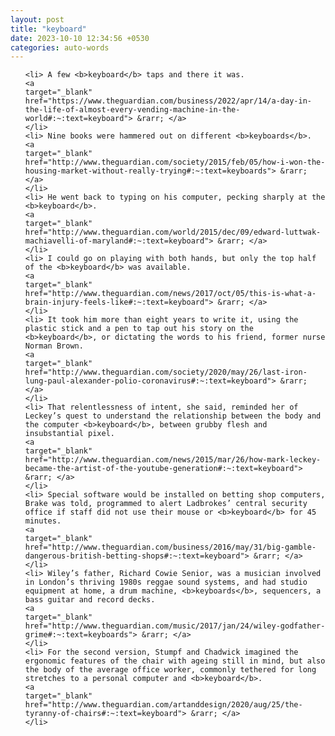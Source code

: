 ```yaml
---
layout: post
title: "keyboard"
date: 2023-10-10 12:34:56 +0530
categories: auto-words
---
```

<ol>

    <li> A few <b>keyboard</b> taps and there it was.
    <a 
    target="_blank" 
    href="https://www.theguardian.com/business/2022/apr/14/a-day-in-the-life-of-almost-every-vending-machine-in-the-world#:~:text=keyboard"> &rarr; </a>
    </li>
    <li> Nine books were hammered out on different <b>keyboards</b>.
    <a 
    target="_blank" 
    href="http://www.theguardian.com/society/2015/feb/05/how-i-won-the-housing-market-without-really-trying#:~:text=keyboards"> &rarr; </a>
    </li>
    <li> He went back to typing on his computer, pecking sharply at the <b>keyboard</b>.
    <a 
    target="_blank" 
    href="http://www.theguardian.com/world/2015/dec/09/edward-luttwak-machiavelli-of-maryland#:~:text=keyboard"> &rarr; </a>
    </li>
    <li> I could go on playing with both hands, but only the top half of the <b>keyboard</b> was available.
    <a 
    target="_blank" 
    href="http://www.theguardian.com/news/2017/oct/05/this-is-what-a-brain-injury-feels-like#:~:text=keyboard"> &rarr; </a>
    </li>
    <li> It took him more than eight years to write it, using the plastic stick and a pen to tap out his story on the <b>keyboard</b>, or dictating the words to his friend, former nurse Norman Brown.
    <a 
    target="_blank" 
    href="http://www.theguardian.com/society/2020/may/26/last-iron-lung-paul-alexander-polio-coronavirus#:~:text=keyboard"> &rarr; </a>
    </li>
    <li> That relentlessness of intent, she said, reminded her of Leckey’s quest to understand the relationship between the body and the computer <b>keyboard</b>, between grubby flesh and insubstantial pixel.
    <a 
    target="_blank" 
    href="http://www.theguardian.com/news/2015/mar/26/how-mark-leckey-became-the-artist-of-the-youtube-generation#:~:text=keyboard"> &rarr; </a>
    </li>
    <li> Special software would be installed on betting shop computers, Brake was told, programmed to alert Ladbrokes’ central security office if staff did not use their mouse or <b>keyboard</b> for 45 minutes.
    <a 
    target="_blank" 
    href="http://www.theguardian.com/business/2016/may/31/big-gamble-dangerous-british-betting-shops#:~:text=keyboard"> &rarr; </a>
    </li>
    <li> Wiley’s father, Richard Cowie Senior, was a musician involved in London’s thriving 1980s reggae sound systems, and had studio equipment at home, a drum machine, <b>keyboards</b>, sequencers, a bass guitar and record decks.
    <a 
    target="_blank" 
    href="http://www.theguardian.com/music/2017/jan/24/wiley-godfather-grime#:~:text=keyboards"> &rarr; </a>
    </li>
    <li> For the second version, Stumpf and Chadwick imagined the ergonomic features of the chair with ageing still in mind, but also the body of the average office worker, commonly tethered for long stretches to a personal computer and <b>keyboard</b>.
    <a 
    target="_blank" 
    href="http://www.theguardian.com/artanddesign/2020/aug/25/the-tyranny-of-chairs#:~:text=keyboard"> &rarr; </a>
    </li>